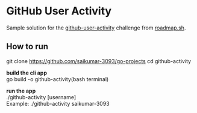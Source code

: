 # GitHub User Activity

Sample solution for the [github-user-activity](https://roadmap.sh/projects/github-user-activity) challenge from [roadmap.sh](https://roadmap.sh/).

## How to run

git clone https://github.com/saikumar-3093/go-projects
cd github-activity

**build the cli app**   
go build -o github-activity(bash terminal)

**run the app**  
./github-activity [username]  
Example: ./github-activity saikumar-3093
